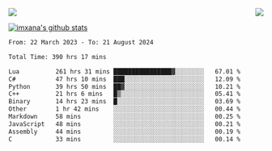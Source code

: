 <p>
  <a href="https://count.getloli.com/"><img src="https://count.getloli.com/get/@xana.readme?theme=moebooru-h"></a>
  <img src="https://weather-icon.journeyad.repl.co/@hangzhou?v=1" align="right">
</p>


<a href="https://github.com/imxana"><img align="center" src="https://github-readme-stats.vercel.app/api?username=imxana&show_icons=true&include_all_commits=true&hide_border=tru&custom_title=imxana%27s%20Github%20Stats" alt="imxana's github stats" /></a> 

<!--START_SECTION:waka-->

```txt
From: 22 March 2023 - To: 21 August 2024

Total Time: 390 hrs 17 mins

Lua          261 hrs 31 mins ████████████████▓░░░░░░░░   67.01 %
C#           47 hrs 10 mins  ███░░░░░░░░░░░░░░░░░░░░░░   12.09 %
Python       39 hrs 50 mins  ██▓░░░░░░░░░░░░░░░░░░░░░░   10.21 %
C++          21 hrs 6 mins   █▒░░░░░░░░░░░░░░░░░░░░░░░   05.41 %
Binary       14 hrs 23 mins  █░░░░░░░░░░░░░░░░░░░░░░░░   03.69 %
Other        1 hr 42 mins    ░░░░░░░░░░░░░░░░░░░░░░░░░   00.44 %
Markdown     58 mins         ░░░░░░░░░░░░░░░░░░░░░░░░░   00.25 %
JavaScript   48 mins         ░░░░░░░░░░░░░░░░░░░░░░░░░   00.21 %
Assembly     44 mins         ░░░░░░░░░░░░░░░░░░░░░░░░░   00.19 %
C            33 mins         ░░░░░░░░░░░░░░░░░░░░░░░░░   00.14 %
```

<!--END_SECTION:waka-->
